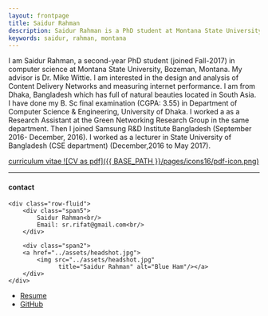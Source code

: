 ```yaml
---
layout: frontpage
title: Saidur Rahman
description: Saidur Rahman is a PhD student at Montana State University.
keywords: saidur, rahman, montana
---
```

I am Saidur Rahman, a second-year PhD student (joined Fall-2017) in computer science at Montana State University, Bozeman, Montana. My advisor is Dr. Mike Wittie. I am interested in the design and analysis of Content Delivery Networks and measuring internet performance.
I am from Dhaka, Bangladesh which has full of natural beauties located in South Asia. I have done my B. Sc final examination (CGPA: 3.55) in Department of Computer Science & Engineering, University of Dhaka. I worked a as a Research Assistant at the Green Networking Research Group in the same department. Then I joined Samsung R&D Institute Bangladesh (September 2016- December, 2016). I worked as a lecturer in State University of Bangladesh (CSE department) (December,2016 to May 2017).

[curriculum vitae ![CV as pdf]({{ BASE_PATH }}/pages/icons16/pdf-icon.png)](https://drive.google.com/open?id=1_yVql-dvmtEDtGU-0F_6sEFFOSMffnfe)<br/>


---


<div class="container">
<h4><a name="contact"></a>contact</h4>

    <div class="row-fluid">
        <div class="span5">
            Saidur Rahman<br/>
            Email: sr.rifat@gmail.com<br/>
        </div>

        <div class="span2">
        <a href="../assets/headshot.jpg">
            <img src="../assets/headshot.jpg"
                  title="Saidur Rahman" alt="Blue Ham"/></a>
        </div>
    </div>
</div>

<div class="navbar">
  <div class="navbar-inner">
      <ul class="nav">
          <li><a href="https://drive.google.com/open?id=1_yVql-dvmtEDtGU-0F_6sEFFOSMffnfe">Resume</a></li>
          <li><a href="https://github.com/rifathcsedu">GitHub</a></li>
      </ul>
  </div>
</div>
